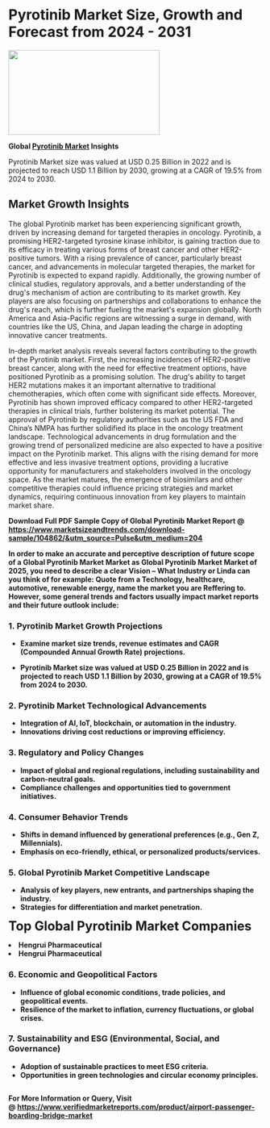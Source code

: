 <H1>Pyrotinib Market Size, Growth and Forecast from 2024 - 2031</H1><img class="aligncenter size-medium wp-image-584254" src="https://thirdeyenews.in/wp-content/uploads/2024/09/Global-Market-Research-300x168.jpeg" alt="" width="300" height="168" /><p><strong>Global&nbsp;<a href="https://www.marketsizeandtrends.com/download-sample/104862/&amp;utm_source=Pulse&amp;utm_medium=204">Pyrotinib Market</a> Insights</strong></p><p>Pyrotinib Market size was valued at USD 0.25 Billion in 2022 and is projected to reach USD 1.1 Billion by 2030, growing at a CAGR of 19.5% from 2024 to 2030.</p><p><h2>Market Growth Insights</h2> <p>The global Pyrotinib market has been experiencing significant growth, driven by increasing demand for targeted therapies in oncology. Pyrotinib, a promising HER2-targeted tyrosine kinase inhibitor, is gaining traction due to its efficacy in treating various forms of breast cancer and other HER2-positive tumors. With a rising prevalence of cancer, particularly breast cancer, and advancements in molecular targeted therapies, the market for Pyrotinib is expected to expand rapidly. Additionally, the growing number of clinical studies, regulatory approvals, and a better understanding of the drug's mechanism of action are contributing to its market growth. Key players are also focusing on partnerships and collaborations to enhance the drug's reach, which is further fueling the market's expansion globally. North America and Asia-Pacific regions are witnessing a surge in demand, with countries like the US, China, and Japan leading the charge in adopting innovative cancer treatments.</p> <p><strong></strong></p> <p>In-depth market analysis reveals several factors contributing to the growth of the Pyrotinib market. First, the increasing incidences of HER2-positive breast cancer, along with the need for effective treatment options, have positioned Pyrotinib as a promising solution. The drug's ability to target HER2 mutations makes it an important alternative to traditional chemotherapies, which often come with significant side effects. Moreover, Pyrotinib has shown improved efficacy compared to other HER2-targeted therapies in clinical trials, further bolstering its market potential. The approval of Pyrotinib by regulatory authorities such as the US FDA and China’s NMPA has further solidified its place in the oncology treatment landscape. Technological advancements in drug formulation and the growing trend of personalized medicine are also expected to have a positive impact on the Pyrotinib market. This aligns with the rising demand for more effective and less invasive treatment options, providing a lucrative opportunity for manufacturers and stakeholders involved in the oncology space. As the market matures, the emergence of biosimilars and other competitive therapies could influence pricing strategies and market dynamics, requiring continuous innovation from key players to maintain market share.</p> <p><strong></p><p><span class=""><strong>Download Full PDF Sample Copy of Global Pyrotinib Market Report</strong> @ <a href="https://www.marketsizeandtrends.com/download-sample/104862/&amp;utm_source=Pulse&amp;utm_medium=204" target="_blank">https://www.marketsizeandtrends.com/download-sample/104862/&amp;utm_source=Pulse&amp;utm_medium=204</a></span></p><p>In order to make an accurate and perceptive description of future scope of a Global&nbsp;Pyrotinib Market Market as Global&nbsp;Pyrotinib Market Market of 2025, you need to describe a clear Vision &ndash; What Industry or Linda can you think of for example: Quote from a Technology, healthcare, automotive, renewable energy, name the market you are Reffering to. However, some general trends and factors usually impact market reports and their future outlook include:</p><h3>1.&nbsp;<strong>Pyrotinib Market Growth Projections</strong></h3><ul><li>Examine market size trends, revenue estimates and CAGR (Compounded Annual Growth Rate) projections.</li><li><p>Pyrotinib Market size was valued at USD 0.25 Billion in 2022 and is projected to reach USD 1.1 Billion by 2030, growing at a CAGR of 19.5% from 2024 to 2030.</p></li></ul><h3>2.&nbsp;<strong>Pyrotinib Market Technological Advancements</strong></h3><ul><li>Integration of AI, IoT, blockchain, or automation in the industry.</li><li>Innovations driving cost reductions or improving efficiency.</li></ul><h3>3.&nbsp;<strong>Regulatory and Policy Changes</strong></h3><ul><li>Impact of global and regional regulations, including sustainability and carbon-neutral goals.</li><li>Compliance challenges and opportunities tied to government initiatives.</li></ul><h3>4.&nbsp;<strong>Consumer Behavior Trends</strong></h3><ul><li>Shifts in demand influenced by generational preferences (e.g., Gen Z, Millennials).</li><li>Emphasis on eco-friendly, ethical, or personalized products/services.</li></ul><h3>5.&nbsp;<strong>Global Pyrotinib Market Competitive Landscape</strong></h3><ul><li>Analysis of key players, new entrants, and partnerships shaping the industry.</li><li>Strategies for differentiation and market penetration.</li></ul><p data-pm-slice="1 1 []"><span style="color: inherit; font-family: inherit; font-size: 25px;">Top Global Pyrotinib Market Companies</span></p><div class="" data-test-id=""><p><li>Hengrui Pharmaceutical</li><li> Hengrui Pharmaceutical</li></p></div><h3>6.&nbsp;<strong>Economic and Geopolitical Factors</strong></h3><ul><li>Influence of global economic conditions, trade policies, and geopolitical events.</li><li>Resilience of the market to inflation, currency fluctuations, or global crises.</li></ul><h3>7.&nbsp;<strong>Sustainability and ESG (Environmental, Social, and Governance)</strong></h3><ul><li>Adoption of sustainable practices to meet ESG criteria.</li><li>Opportunities in green technologies and circular economy principles.</li></ul><h2><strong style="font-size: 14px;">For More Information or Query, Visit @&nbsp;</strong><a style="background-color: #ffffff; font-size: 14px;" href="https://www.marketsizeandtrends.com/report/pyrotinib-market/" target="_blank">https://www.verifiedmarketreports.com/product/airport-passenger-boarding-bridge-market</a></h2>

